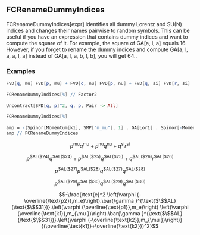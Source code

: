 ##  FCRenameDummyIndices 

FCRenameDummyIndices[expr]  identifies all dummy Lorentz and SU(N) indices and changes their names pairwise to random symbols. This can be useful if you have an expression that contains dummy indices and want to compute the square of it. For example, the square of GA[a, l, a] equals 16. However, if you forget to rename the dummy indices and compute GA[a, l, a, a, l, a] instead of GA[a, l, a, b, l, b], you will get 64..

###  Examples 

```mathematica
FVD[q, mu] FVD[p, mu] + FVD[q, nu] FVD[p, nu] + FVD[q, si] FVD[r, si] 
 
FCRenameDummyIndices[%] // Factor2 
 
Uncontract[SPD[q, p]^2, q, p, Pair -> All] 
 
FCRenameDummyIndices[%] 
 
amp = -(Spinor[Momentum[k1], SMP["m_mu"], 1] . GA[Lor1] . Spinor[-Momentum[k2], SMP["m_mu"], 1]*Spinor[-Momentum[p2], SMP["m_e"], 1] . GA[Lor1] . Spinor[Momentum[p1], SMP["m_e"], 1]*FAD[k1 + k2, Dimension -> 4]*SMP["e"]^2);
amp // FCRenameDummyIndices
```

$$p^{\text{mu}} q^{\text{mu}}+p^{\text{nu}} q^{\text{nu}}+q^{\text{si}} r^{\text{si}}$$

$$p^{\text{$\$$AL}(\text{$\$$24})} q^{\text{$\$$AL}(\text{$\$$24})}+p^{\text{$\$$AL}(\text{$\$$25})} q^{\text{$\$$AL}(\text{$\$$25})}+q^{\text{$\$$AL}(\text{$\$$26})} r^{\text{$\$$AL}(\text{$\$$26})}$$

$$p^{\text{$\$$AL}(\text{$\$$27})} p^{\text{$\$$AL}(\text{$\$$28})} q^{\text{$\$$AL}(\text{$\$$27})} q^{\text{$\$$AL}(\text{$\$$28})}$$

$$p^{\text{$\$$AL}(\text{$\$$29})} p^{\text{$\$$AL}(\text{$\$$30})} q^{\text{$\$$AL}(\text{$\$$29})} q^{\text{$\$$AL}(\text{$\$$30})}$$

$$-\frac{\text{e}^2 \left(\varphi (-\overline{\text{p2}},m_e)\right).\bar{\gamma }^{\text{$\$$AL}(\text{$\$$31})}.\left(\varphi (\overline{\text{p1}},m_e)\right) \left(\varphi (\overline{\text{k1}},m_{\mu })\right).\bar{\gamma }^{\text{$\$$AL}(\text{$\$$31})}.\left(\varphi (-\overline{\text{k2}},m_{\mu })\right)}{(\overline{\text{k1}}+\overline{\text{k2}})^2}$$